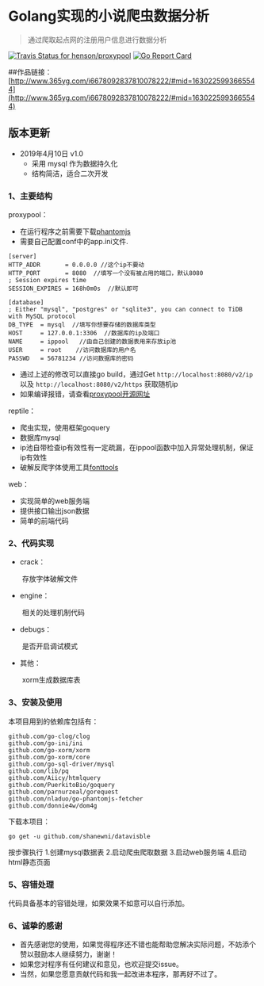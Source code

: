 # Golang实现的小说爬虫数据分析

> 通过爬取起点网的注册用户信息进行数据分析

[![Travis Status for henson/proxypool](https://travis-ci.org/henson/proxypool.svg?branch=master)](https://travis-ci.org/henson/proxypool) [![Go Report Card](https://goreportcard.com/badge/distributed/henson/proxypool)](https://goreportcard.com/report/distributed/henson/proxypool)


##作品链接：[http://www.365yg.com/i6678092837810078222/#mid=1630225993665544](http://www.365yg.com/i6678092837810078222/#mid=1630225993665544)

## 版本更新

- 2019年4月10日 v1.0
  - 采用 mysql 作为数据持久化
  - 结构简洁，适合二次开发

### 1、主要结构

proxypool：
    
   - 在运行程序之前需要下载[phantomjs](http://phantomjs.org/)
　　
   - 需要自己配置conf中的app.ini文件.

```
[server]
HTTP_ADDR       = 0.0.0.0 //这个ip不要动
HTTP_PORT       = 8080  //填写一个没有被占用的端口，默认8080
; Session expires time
SESSION_EXPIRES = 168h0m0s  //默认即可

[database]
; Either "mysql", "postgres" or "sqlite3", you can connect to TiDB with MySQL protocol
DB_TYPE  = mysql  //填写你想要存储的数据库类型
HOST     = 127.0.0.1:3306  //数据库的ip及端口
NAME     = ippool   //由自己创建的数据表用来存放ip池
USER     = root    //访问数据库的用户名
PASSWD   = 56781234 //访问数据库的密码
```
- 通过上述的修改可以直接go build，通过Get `http://localhost:8080/v2/ip` 以及  `http://localhost:8080/v2/https` 获取随机ip
- 如果编译报错，请查看[proxypool开源网址](https://github.com/henson/ProxyPool)


reptile：

- 爬虫实现，使用框架goquery
- 数据库mysql
- ip池自带检查ip有效性有一定疏漏，在ippool函数中加入异常处理机制，保证ip有效性
- 破解反爬字体使用工具[fonttools](https://github.com/fonttools/fonttools)


web：
- 实现简单的web服务端
- 提供接口输出json数据
- 简单的前端代码


### 2、代码实现
- crack：

　　存放字体破解文件

- engine：

　　相关的处理机制代码

- debugs：

　　是否开启调试模式

- 其他：

　　xorm生成数据库表

### 3、安装及使用
本项目用到的依赖库包括有：
```
github.com/go-clog/clog
github.com/go-ini/ini
github.com/go-xorm/xorm
github.com/go-xorm/core
github.com/go-sql-driver/mysql
github.com/lib/pq
github.com/Aiicy/htmlquery
github.com/PuerkitoBio/goquery
github.com/parnurzeal/gorequest
github.com/nladuo/go-phantomjs-fetcher
github.com/donnie4w/dom4g
```

下载本项目：
```
go get -u github.com/shanewni/datavisble
```

按步骤执行
1.创建mysql数据表
2.启动爬虫爬取数据
3.启动web服务端
4.启动html静态页面


### 5、容错处理

代码具备基本的容错处理，如果效果不如意可以自行添加。

### 6、诚挚的感谢

- 首先感谢您的使用，如果觉得程序还不错也能帮助您解决实际问题，不妨添个赞以鼓励本人继续努力，谢谢！
- 如果您对程序有任何建议和意见，也欢迎提交issue。
- 当然，如果您愿意贡献代码和我一起改进本程序，那再好不过了。

